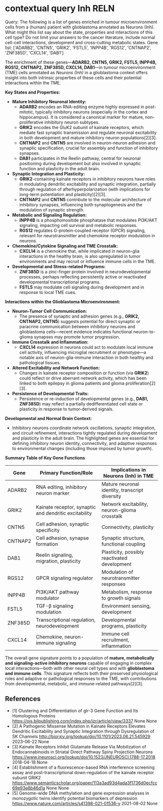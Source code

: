 # contextual query Inh RELN

Query: The following is a list of genes enriched in tumour microenvironment cells from a (human) patient with glioblastoma  annotated as Neurons (Inh).  What might this list say about the state, properties and interactions of this cell type?  Do not limit your answers to the cancer literature,  include normal cell-cell interactions, development and cross-cutting metabolic states.  Gene list: ['ADARB2', 'CNTN5', 'GRIK2', 'FSTL5', 'INPP4B', 'RGS12', 'CNTNAP2', 'ZNF385D', 'CXCL14', 'DAB1']

The enrichment of these genes—**ADARB2, CNTN5, GRIK2, FSTL5, INPP4B, RGS12, CNTNAP2, ZNF385D, CXCL14, DAB1**—in tumour microenvironment (TME) cells annotated as *Neurons (Inh)* in a glioblastoma context offers insight into both intrinsic properties of these cells and their potential interactions within the TME. 

**Key States and Properties:**

- **Mature Inhibitory Neuronal Identity:**  
  - **ADARB2** encodes an RNA-editing enzyme highly expressed in post-mitotic, typically inhibitory neurons (especially in the cortex and hippocampus). It is considered a canonical marker for mature, non-proliferative inhibitory neuron subtypes.
  - **GRIK2** encodes the GluK2 subunit of kainate receptors, which mediate fast synaptic transmission and regulate neuronal excitability in both development and mature inhibitory neuron populations[2][3].
  - **CNTNAP2** and **CNTN5** are involved in neuron-neuron adhesion and synaptic specification, crucial for assembly and function of inhibitory synapses.
  - **DAB1** participates in the Reelin pathway, central for neuronal positioning during development but also involved in synaptic function and plasticity in the adult brain.
- **Synaptic Integration and Plasticity:**  
  - **GRIK2**-containing kainate receptors in inhibitory neurons have roles in modulating dendritic excitability and synaptic integration, partially through regulation of afterhyperpolarization (with implications for long-term potentiation and plasticity)[2][3]. 
  - **CNTNAP2** and **CNTN5** contribute to the molecular architecture of inhibitory synapses, influencing both synaptogenesis and the modulation of synaptic strength.
- **Metabolic and Signaling Regulation:**  
  - **INPP4B** is a phosphoinositide phosphatase that modulates PI3K/AKT signaling, impacting cell survival and metabolic responses.
  - **RGS12** regulates G-protein-coupled receptor (GPCR) signaling, relevant for neurotransmitter and chemokine receptor modulation in neurons.
- **Chemokine/Cytokine Signaling and TME Crosstalk:**  
  - **CXCL14** is a chemokine that, while implicated in neuron-glia interactions in the healthy brain, is also upregulated in tumor environments and may recruit or influence immune cells in the TME.
- **Developmental and Stress-related Programs:**  
  - **ZNF385D** is a zinc-finger protein involved in neurodevelopmental processes, perhaps reflecting persistently active or reactivated developmental transcriptional programs.
  - **FSTL5** may modulate cell signaling during development and in response to local TME cues.

**Interactions within the Glioblastoma Microenvironment:**

- **Neuron-Tumor Cell Communication:**  
  - The presence of synaptic and adhesion genes (e.g., **GRIK2, CNTNAP2, CNTN5**) suggests potential for direct synaptic or paracrine communication between inhibitory neurons and glioblastoma cells—recent evidence indicates functional neuron-to-glioma synapses may promote tumor progression.
- **Immune Crosstalk and Inflammation:**  
  - **CXCL14** expression in neurons could act to modulate local immune cell activity, influencing microglial recruitment or phenotype—a notable axis of neuron-glia-immune interaction in both healthy and pathological tissues.
- **Altered Excitability and Network Function:**  
  - Changes in kainate receptor composition or function (via **GRIK2**) could reflect or drive aberrant network activity, which has been linked to both epilepsy in glioma patients and glioma proliferation[2][3].
- **Persistence of Developmental Traits:**  
  - Persistence or re-induction of developmental genes (e.g., **DAB1, ZNF385D**) may reflect a partially dedifferentiated cell state or plasticity in response to tumor-derived signals.

**Developmental and Normal Brain Context:**
- Inhibitory neurons coordinate network oscillations, synaptic integration, and circuit refinement, interactions tightly regulated during development and plasticity in the adult brain. The highlighted genes are essential for defining inhibitory neuron identity, connectivity, and adaptive responses to environmental changes (including those imposed by tumor growth).

**Summary Table of Key Gene Functions**

| Gene      | Primary Function/Role                                      | Implications in Neurons (Inh) in TME           |
|-----------|------------------------------------------------------------|------------------------------------------------|
| ADARB2    | RNA editing, inhibitory neuron marker                      | Mature neuronal identity, transcript diversity  |
| GRIK2     | Kainate receptor, synaptic and dendritic excitability      | Network excitability, neuron-glioma crosstalk  |
| CNTN5     | Cell adhesion, synaptic specificity                        | Connectivity, plasticity                       |
| CNTNAP2   | Cell adhesion, synapse formation                           | Synaptic structure, functional coupling        |
| DAB1      | Reelin signaling, migration, plasticity                    | Plasticity, possibly reactivated development   |
| RGS12     | GPCR signaling regulator                                   | Modulation of neurotransmitter responses       |
| INPP4B    | PI3K/AKT pathway modulator                                 | Metabolism, response to growth signals         |
| FSTL5     | TGF-β signaling modulation                                 | Environment sensing, development               |
| ZNF385D   | Transcriptional regulation, neurodevelopment               | Developmental programs, plasticity             |
| CXCL14    | Chemokine, neuron-immune signaling                         | Immune cell recruitment, inflammation          |

The overall gene signature points to a population of **mature, metabolically and signaling-active inhibitory neurons** capable of engaging in complex local interactions—both with other neural cell types and with **glioblastoma and immune cells**. This signature reflects both their preserved physiological roles and adaptive or pathological responses to the TME, with contributions from developmental, metabolic, and immune-related pathways[2][3].



## References

- [1] Clustering and Differentiation of glr-3 Gene Function and Its Homologous Proteins https://ojs.bilpublishing.com/index.php/jzr/article/view/3337 None None
- [2] A Pathogenic Missense Mutation in Kainate Receptors Elevates Dendritic Excitability and Synaptic Integration through Dysregulation of SK Channels http://biorxiv.org/lookup/doi/10.1101/2023.06.21.545929 2023-06-22 None
- [3] Kainate Receptors Inhibit Glutamate Release Via Mobilization of Endocannabinoids in Striatal Direct Pathway Spiny Projection Neurons https://www.jneurosci.org/lookup/doi/10.1523/JNEUROSCI.1788-17.2018 2018-04-18 None
- [4] Establishment of a fluorescence-based RNA interference screening assay and post-transcriptional down-regulation of the kainate receptor subunit GRIK2 https://www.semanticscholar.org/paper/113a3ad93d4ada3f1736d0ecfcc69e93e8b46d1a None None
- [5] Genome-wide DNA methylation and gene expression analyses in monozygotic twins identify potential biomarkers of depression https://www.nature.com/articles/s41398-021-01536-y 2021-08-02 None
